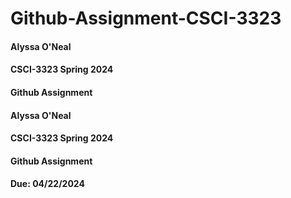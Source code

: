 # Github-Assignment-CSCI-3323
 
 #### Alyssa O'Neal

 #### CSCI-3323 Spring 2024

 #### Github Assignment
 #### Alyssa O'Neal

 #### CSCI-3323 Spring 2024

 #### Github Assignment

 #### Due: 04/22/2024